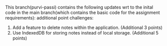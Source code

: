 This branch(purvi-passi) contains the following updates wrt to the inital code in the main branch(which contains the basic code for the assignment requirements):
additional point challenges:
1. Add a feature to delete notes within the application. (Additional 3 points)
2. Use IndexedDB for storing notes instead of local storage. (Additional 5 points)
